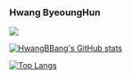 ### Hwang ByeoungHun
<img src="https://img.shields.io/badge/Notion-000000?style=for-the-badge&logo=Notion&logoColor=white">




[![HwangBBang's GitHub stats](https://github-readme-stats.vercel.app/api?username=HwangBBang)](https://github.com/HwangBBang/github-readme-stats)

[![Top Langs](https://github-readme-stats.vercel.app/api/top-langs/?username=HwangBBang&layout=compact)](https://github.com/HwangBBang/github-readme-stats)


<!--
**HwangBBang/HwangBBang** is a ✨ _special_ ✨ repository because its `README.md` (this file) appears on your GitHub profile.





Here are some ideas to get you started:
- 🔭 I’m currently working on ...
- 🌱 I’m currently learning ...
- 👯 I’m looking to collaborate on ...
- 🤔 I’m looking for help with ...
- 💬 Ask me about ...
- 📫 How to reach me: ...
- 😄 Pronouns: ...
- ⚡ Fun fact: ...
-->
